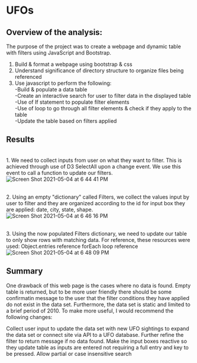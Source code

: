 # UFOs
## Overview of the analysis:
The purpose of the project was to create a webpage and dynamic table with filters using JavaScript and Bootstrap.
1. Build & format a webpage using bootstrap & css
2. Understand significance of directory structure to organize files being referenced
3. Use javascript to perform the following:
   <br/> -Build & populate a data table
   <br/>-Create an interactive search for user to filter data in the displayed table
   <br/>-Use of If statement to populate filter elements
   <br/>-Use of loop to go through all filter elements & check if they apply to the table
   <br/>-Update the table based on filters applied
## Results
<br/>1. We need to collect inputs from user on what they want to filter. This is achieved through use of D3 SelectAll upon a change event. We use this event to call a function to update our filters.
<br/>![Screen Shot 2021-05-04 at 6 44 41 PM](https://user-images.githubusercontent.com/77771292/117078943-d6cc7800-ad08-11eb-8173-3c654779acc6.png)

<br/>2. Using an empty "dictionary" called Filters, we collect the values input by user to filter and they are organized according to the id for input box they are applied: date, city, state, shape.
<br/>![Screen Shot 2021-05-04 at 6 46 16 PM](https://user-images.githubusercontent.com/77771292/117079056-07acad00-ad09-11eb-8e0d-60baec34581e.png)

<br/>3. Using the now populated Filters dictionary, we need to update our table to only show rows with matching data. For reference, these resources were used: Object.entries reference forEach loop reference
<br/>![Screen Shot 2021-05-04 at 6 48 09 PM](https://user-images.githubusercontent.com/77771292/117079187-4c384880-ad09-11eb-88c8-0d1ad5c33300.png)

## Summary
One drawback of this web page is the cases where no data is found. Empty table is returned, but to be more user friendly there should be some confirmatin message to the user that the filter conditions they have applied do not exist in the data set. Furthermore, the data set is static and limited to a brief period of 2010. To make more useful, I would recommend the following changes:

Collect user input to update the data set with new UFO sightings to expand the data set or connect site via API to a UFO database.
Further refine the filter to return message if no data found.
Make the input boxes reactive so they update table as inputs are entered not requiring a full entry and key to be pressed.
Allow partial or case insensitive search
